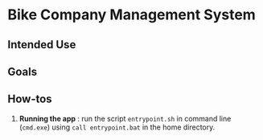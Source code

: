 # Bike Company Management System

## Intended Use
<!--- fill something in here --->

## Goals
<!--- fill something in here --->

## How-tos
1. __Running the app__ : run the script `entrypoint.sh` in command line  (`cmd.exe`) using `call entrypoint.bat` in the home directory.
